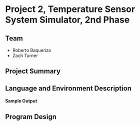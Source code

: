 # Project 2, Temperature Sensor System Simulator, 2nd Phase

## Team
* Roberto Baquerizo
* Zach Turner

## Project Summary


## Language and Environment Description


#### Sample Output


## Program Design
